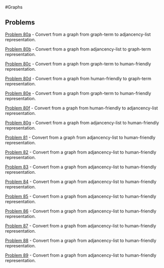 #Graphs

## Problems

[Problem 80a](p/p80a.md) - Convert from a graph from graph-term to adjancency-list representation. 

[Problem 80b](p/p80b.md) - Convert from a graph from adjancency-list to graph-term representation.

[Problem 80c](p/p80c.md) - Convert from a graph from graph-term to human-friendly representation.

[Problem 80d](p/p80d.md) - Convert from a graph from  human-friendly to graph-term representation.

[Problem 80e](p/p80e.md) - Convert from a graph from graph-term to  human-friendly representation.

[Problem 80f](p/p80f.md) - Convert from a graph from human-friendly to  adjancency-list  representation.

[Problem 80g](p/p80g.md) - Convert from a graph from  adjancency-list to human-friendly representation.

[Problem 81](p/p81.md) - Convert from a graph from adjancency-list to human-friendly representation.

[Problem 82](p/p82.md) - Convert from a graph from adjancency-list to human-friendly representation.

[Problem 83](p/p83.md) - Convert from a graph from adjancency-list to human-friendly representation.

[Problem 84](p/p84.md) - Convert from a graph from adjancency-list to human-friendly representation.

[Problem 85](p/p85.md) - Convert from a graph from adjancency-list to human-friendly representation.

[Problem 86](p/p86.md) - Convert from a graph from adjancency-list to human-friendly representation.

[Problem 87](p/p87.md) - Convert from a graph from adjancency-list to human-friendly representation.

[Problem 88](p/p88.md) - Convert from a graph from adjancency-list to human-friendly representation.

[Problem 89](p/p89.md) - Convert from a graph from adjancency-list to human-friendly representation.
